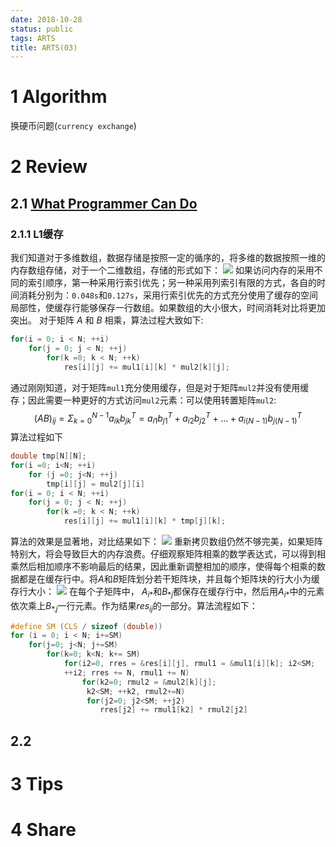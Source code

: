 ```yaml
---
date: 2018-10-28
status: public
tags: ARTS
title: ARTS(03)
---
```

# 1  Algorithm
换硬币问题(`currency exchange`)

# 2 Review
## 2.1 [What Programmer Can Do](https://lwn.net/Articles/255364/)
### 2.1.1 L1缓存
我们知道对于多维数组，数据存储是按照一定的循序的，将多维的数据按照一维的内存数组存储，对于一个二维数组，存储的形式如下：
![](./_image/2018-10-30-18-46-15.jpg)
如果访问内存的采用不同的索引顺序，第一种采用行索引优先；另一种采用列索引有限的方式，各自的时间消耗分别为：`0.048s`和`0.127s`，采用行索引优先的方式充分使用了缓存的空间局部性，使缓存行能够保存一行数组。如果数组的大小很大，时间消耗对比将更加突出。
对于矩阵 $A$ 和 $B$  相乘，算法过程大致如下:
```C
for(i = 0; i < N; ++i)
    for(j = 0; j < N; ++j)
        for(k =0; k < N; ++k)
            res[i][j] += mul1[i][k] * mul2[k][j];
```
通过刚刚知道，对于矩阵`mul1`充分使用缓存，但是对于矩阵`mul2`并没有使用缓存；因此需要一种更好的方式访问`mul2`元素：可以使用转置矩阵`mul2`:
$$
(AB)_{ij}=\Sigma_{k=0}^{N-1}a_{ik}b_{jk}^T = a_{i1}b_{j1}^T+a_{i2}b_{j2}^T + \ldots + a_{i(N-1)}b_{j(N-1)}^T
$$
算法过程如下
```C
double tmp[N][N];
for(i =0; i<N; ++i)
    for (j =0; j<N; ++j)
        tmp[i][j] = mul2[j][i]
for(i = 0; i < N; ++i)
    for(j = 0; j < N; ++j)
        for(k =0; k < N; ++k)
            res[i][j] += mul1[i][k] * tmp[j][k];
```
算法的效果是显著地，对比结果如下：
![](./_image/2018-10-30-19-04-21.jpg)
重新拷贝数组仍然不够完美，如果矩阵特别大，将会导致巨大的内存浪费。仔细观察矩阵相乘的数学表达式，可以得到相乘然后相加顺序不影响最后的结果，因此重新调整相加的顺序，使得每个相乘的数据都是在缓存行中。将$A$和$B$矩阵划分若干矩阵块，并且每个矩阵块的行大小为缓存行大小：
![](./_image/2018-10-30-20-20-17.jpg)
在每个子矩阵中， $A_{i*}$和$B_{*j}$都保存在缓存行中，然后用$A_{i*}$中的元素依次乘上$B_{*.j}$一行元素。作为结果$res_{ij}$的一部分。算法流程如下：
```C
#define SM (CLS / sizeof (double))
for (i = 0; i < N; i+=SM)
    for(j=0; j<N; j+=SM)
        for(k=0; k<N; k+= SM)
            for(i2=0, rres = &res[i][j], rmul1 = &mul1[i][k]; i2<SM;
            ++i2; rres += N, rmul1 += N)
                for(k2=0; rmul2 = &mul2[k][j];
                 k2<SM; ++k2, rmul2+=N)
                 for(j2=0; j2<SM; ++j2)
                    rres[j2] += rmul1[k2] * rmul2[j2]
```
## 2.2 
# 3 Tips
# 4 Share